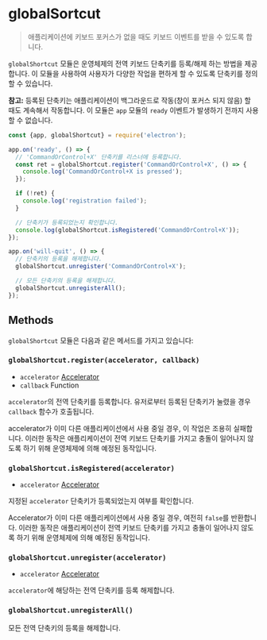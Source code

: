 # globalSortcut

> 애플리케이션에 키보드 포커스가 없을 때도 키보드 이벤트를 받을 수 있도록 합니다.

`globalShortcut` 모듈은 운영체제의 전역 키보드 단축키를 등록/해제 하는 방법을
제공합니다. 이 모듈을 사용하여 사용자가 다양한 작업을 편하게 할 수 있도록 단축키를
정의 할 수 있습니다.

**참고:** 등록된 단축키는 애플리케이션이 백그라운드로 작동(창이 포커스 되지 않음) 할
때도 계속해서 작동합니다. 이 모듈은 `app` 모듈의 `ready` 이벤트가 발생하기 전까지
사용할 수 없습니다.

```javascript
const {app, globalShortcut} = require('electron');

app.on('ready', () => {
  // 'CommandOrControl+X' 단축키를 리스너에 등록합니다.
  const ret = globalShortcut.register('CommandOrControl+X', () => {
    console.log('CommandOrControl+X is pressed');
  });

  if (!ret) {
    console.log('registration failed');
  }

  // 단축키가 등록되었는지 확인합니다.
  console.log(globalShortcut.isRegistered('CommandOrControl+X'));
});

app.on('will-quit', () => {
  // 단축키의 등록을 해제합니다.
  globalShortcut.unregister('CommandOrControl+X');

  // 모든 단축키의 등록을 해제합니다.
  globalShortcut.unregisterAll();
});
```

## Methods

`globalShortcut` 모듈은 다음과 같은 메서드를 가지고 있습니다:

### `globalShortcut.register(accelerator, callback)`

* `accelerator` [Accelerator](accelerator.md)
* `callback` Function

`accelerator`의 전역 단축키를 등록합니다. 유저로부터 등록된 단축키가 눌렸을 경우
`callback` 함수가 호출됩니다.

accelerator가 이미 다른 애플리케이션에서 사용 중일 경우, 이 작업은 조용히 실패합니다.
이러한 동작은 애플리케이션이 전역 키보드 단축키를 가지고 충돌이 일어나지 않도록 하기
위해 운영체제에 의해 예정된 동작입니다.

### `globalShortcut.isRegistered(accelerator)`

* `accelerator` [Accelerator](accelerator.md)

지정된 `accelerator` 단축키가 등록되었는지 여부를 확인합니다.

Accelerator가 이미 다른 애플리케이션에서 사용 중일 경우, 여전히 `false`를 반환합니다.
이러한 동작은 애플리케이션이 전역 키보드 단축키를 가지고 충돌이 일어나지 않도록 하기
위해 운영체제에 의해 예정된 동작입니다.

### `globalShortcut.unregister(accelerator)`

* `accelerator` [Accelerator](accelerator.md)

`accelerator`에 해당하는 전역 단축키를 등록 해제합니다.

### `globalShortcut.unregisterAll()`

모든 전역 단축키의 등록을 해제합니다.
